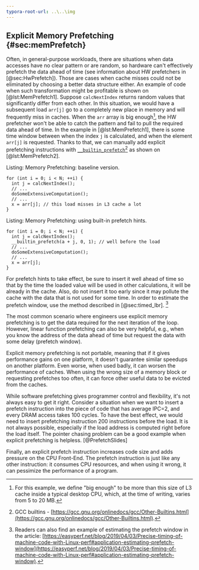 ```yaml
---
typora-root-url: ..\..\img
---
```


## Explicit Memory Prefetching {#sec:memPrefetch}

Often, in general-purpose workloads, there are situations when data accesses have no clear pattern or are random, so hardware can't effectively prefetch the data ahead of time (see information about HW prefetchers in [@sec:HwPrefetch]). Those are cases when cache misses could not be eliminated by choosing a better data structure either. An example of code when such transformation might be profitable is shown on [@lst:MemPrefetch1]. Suppose `calcNextIndex` returns random values that significantly differ from each other. In this situation, we would have a subsequent load `arr[j]` go to a completely new place in memory and will frequently miss in caches. When the `arr` array is big enough[^3], the HW prefetcher won't be able to catch the pattern and fail to pull the required data ahead of time. In the example in [@lst:MemPrefetch1], there is some time window between when the index `j` is calculated, and when the element `arr[j]` is requested. Thanks to that, we can manually add explicit prefetching instructions with [`__builtin_prefetch`](https://gcc.gnu.org/onlinedocs/gcc/Other-Builtins.html)[^4] as shown on [@lst:MemPrefetch2].

Listing: Memory Prefetching: baseline version.

~~~~ {#lst:MemPrefetch1 .cpp}
for (int i = 0; i < N; ++i) {
  int j = calcNextIndex();
  // ...
  doSomeExtensiveComputation();
  // ...
  x = arr[j]; // this load misses in L3 cache a lot
}
~~~~~~~~~~~~~~~~~~~~~~~~~~~~~~~~~~~~~~~~~~~~~~~~~

Listing: Memory Prefetching: using built-in prefetch hints.

~~~~ {#lst:MemPrefetch2 .cpp}
for (int i = 0; i < N; ++i) {
  int j = calcNextIndex();
  __builtin_prefetch(a + j, 0, 1); // well before the load
  // ...
  doSomeExtensiveComputation();
  // ...
  x = arr[j];
}
~~~~~~~~~~~~~~~~~~~~~~~~~~~~~~~~~~~~~~~~~~~~~~~~~

For prefetch hints to take effect, be sure to insert it well ahead of time so that by the time the loaded value will be used in other calculations, it will be already in the cache. Also, do not insert it too early since it may pollute the cache with the data that is not used for some time. In order to estimate the prefetch window, use the method described in [@sec:timed_lbr]. [^5]

The most common scenario where engineers use explicit memory prefetching is to get the data required for the next iteration of the loop. However, linear function prefetching can also be very helpful, e.g., when you know the address of the data ahead of time but request the data with some delay (prefetch window).

Explicit memory prefetching is not portable, meaning that if it gives performance gains on one platform, it doesn't guarantee similar speedups on another platform. Even worse, when used badly, it can worsen the performance of caches. When using the wrong size of a memory block or requesting prefetches too often, it can force other useful data to be evicted from the caches.

While software prefetching gives programmer control and flexibility, it's not always easy to get it right. Consider a situation when we want to insert a prefetch instruction into the piece of code that has average IPC=2, and every DRAM access takes 100 cycles. To have the best effect, we would need to insert prefetching instruction 200 instructions before the load. It is not always possible, especially if the load address is computed right before the load itself. The pointer chasing problem can be a good example when explicit prefetching is helpless. [@PrefetchSlides]

Finally, an explicit prefetch instruction increases code size and adds pressure on the CPU Front-End. The prefetch instruction is just like any other instruction: it consumes CPU resources, and when using it wrong, it can pessimize the performance of a program.

[^3]: For this example, we define "big enough" to be more than this size of L3 cache inside a typical desktop CPU, which, at the time of writing, varies from 5 to 20 MB.
[^4]: GCC builtins - [https://gcc.gnu.org/onlinedocs/gcc/Other-Builtins.html](https://gcc.gnu.org/onlinedocs/gcc/Other-Builtins.html).
[^5]: Readers can also find an example of estimating the prefetch window in the article: [https://easyperf.net/blog/2019/04/03/Precise-timing-of-machine-code-with-Linux-perf#application-estimating-prefetch-window](https://easyperf.net/blog/2019/04/03/Precise-timing-of-machine-code-with-Linux-perf#application-estimating-prefetch-window).

